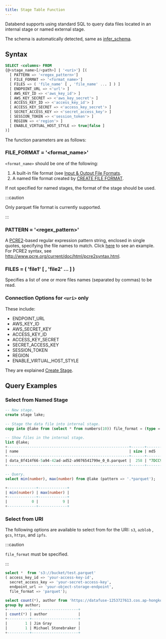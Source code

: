 ```yaml
---
title: Stage Table Function  
---
```


Databend supports using standard SQL to query data files located in an internal stage or named external stage.

The schema is automatically detected, same as [infer_schema](infer_schema.md).

## Syntax

```sql
SELECT <columns> FROM
{@<stage_name>[/<path>] | '<uri>'} [(
  [ PATTERN => '<regex_pattern>']
  [ FILE_FORMAT => '<format_name>']
  [ FILES => ( 'file_name' [ , 'file_name' ... ] ) ]
  [ ENDPOINT_URL => <'url'> ]
  [ AWS_KEY_ID => <'aws_key_id'> ]
  [ AWS_KEY_SECRET => <'aws_key_secret'> ]
  [ ACCESS_KEY_ID => <'access_key_id'> ]
  [ ACCESS_KEY_SECRET => <'access_key_secret'> ]
  [ SECRET_ACCESS_KEY => <'secret_access_key'> ]
  [ SESSION_TOKEN => <'session_token'> ]
  [ REGION => <'region'> ]
  [ ENABLE_VIRTUAL_HOST_STYLE => true|false ]
)]
```

The function parameters are as follows:

### FILE_FORMAT = '<format_name>'

`<format_name>` should be one of the following:

1. A built-in file format (see [Input & Output File Formats](../../13-sql-reference/50-file-format-options.md).
2. A named file format created by [CREATE FILE FORMAT](../../14-sql-commands/00-ddl/100-file-format/01-ddl-create-file-format.md).

If not specified for named stages, the format of the stage should be used.

:::caution

Only parquet file format is currently supported.

:::

### PATTERN = '<regex_pattern>'

A [PCRE2](https://www.pcre.org/current/doc/html/)-based regular expression pattern string, enclosed in single quotes, specifying the file names to match. Click [here](#loading-data-with-pattern-matching) to see an example. For PCRE2 syntax, see http://www.pcre.org/current/doc/html/pcre2syntax.html.


### FILES  = ( 'file1' [ , 'file2' ... ] )

Specifies a list of one or more files names (separated by commas) to be read.

### Connection Options for `<uri>` only 

These include:

- ENDPOINT_URL
- AWS_KEY_ID 
- AWS_SECRET_KEY
- ACCESS_KEY_ID
- ACCESS_KEY_SECRET
- SECRET_ACCESS_KEY
- SESSION_TOKEN
- REGION
- ENABLE_VIRTUAL_HOST_STYLE

They are explained [Create Stage](../../14-sql-commands/00-ddl/40-stage/01-ddl-create-stage.md).

## Query Examples

### Select from Named Stage

```sql
-- New stage.
create stage lake;
    
-- Stage the data file into internal stage.
copy into @lake from (select * from numbers(10)) file_format = (type = PARQUET);

-- Show files in the internal stage.
list @lake;
+-------------------------------------------------------+------+------------------------------------+-------------------------------+---------+
| name                                                  | size | md5                                | last_modified                 | creator |
+-------------------------------------------------------+------+------------------------------------+-------------------------------+---------+
| data_8f414f66-5a94-42ad-ad52-a9076541799e_0_0.parquet |  258 | "7DCC9FFE04EA1F6882AED2CF9640D3D4" | 2023-02-24 09:55:46.000 +0000 | NULL    |
+-------------------------------------------------------+------+------------------------------------+-------------------------------+---------+

-- Query.
select min(number), max(number) from @lake (pattern => '.*parquet');

+-------------+-------------+
| min(number) | max(number) |
+-------------+-------------+
|           0 |           9 |
+-------------+-------------+
```

### Select from URI

The following options are available to select from for the URI: `s3`, `azblob` , `gcs`, `https`, and `ipfs`.

:::caution

`file_format` must be specified.

:::

```sql
select *  from 's3://bucket/test.parquet' 
( access_key_id => 'your-access-key-id', 
  secret_access_key => 'your-secret-access-key',
  endpoint_url => 'your-object-storage-endpoint',
  file_format => 'parquet');  
```

```sql
select count(*), author from 'https://datafuse-1253727613.cos.ap-hongkong.myqcloud.com/data/books.parquet' (file_format => 'parquet')
group by author;
+----------+---------------------+
| count(*) | author              |
+----------+---------------------+
|        1 | Jim Gray            |
|        1 | Michael Stonebraker |
+----------+---------------------+
```

